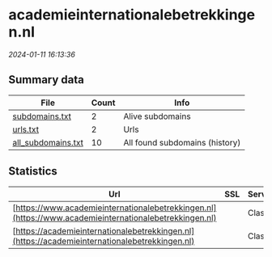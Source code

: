 # academieinternationalebetrekkingen.nl
*2024-01-11 16:13:36*
## Summary data
| File       | Count | Info |
|------------|-------|------|
|[subdomains.txt](/data/academieinternationalebetrekkingen.nl/subdomains.txt)|2|Alive subdomains|
|[urls.txt](/data/academieinternationalebetrekkingen.nl/urls.txt)|2|Urls|
|[all_subdomains.txt](/data/academieinternationalebetrekkingen.nl/all_subdomains.txt)|10|All found subdomains (history)|
## Statistics
| Url | SSL | Server | Cookie | HSTS | CSP | XFO | XXP | RP | Tech |Title |
|------------|-------|------|------|------|------|------|------|------|------|------|
|[https://www.academieinternationalebetrekkingen.nl](https://www.academieinternationalebetrekkingen.nl)| |Class|:white_check_mark: |:white_check_mark: |:warning: | | 2:white_check_mark: | 3:white_check_mark: |HSTS||
|[https://academieinternationalebetrekkingen.nl](https://academieinternationalebetrekkingen.nl)| |Class|:white_check_mark: |:white_check_mark: |:warning: | | 2:white_check_mark: | 3:white_check_mark: |HSTS||